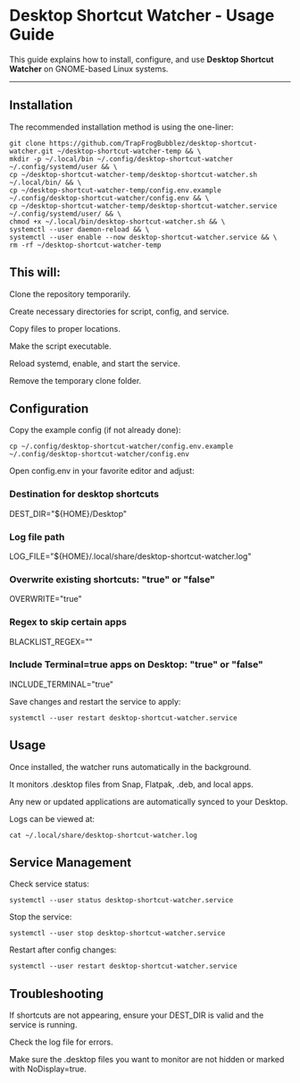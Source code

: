 # Desktop Shortcut Watcher - Usage Guide

This guide explains how to install, configure, and use **Desktop Shortcut Watcher** on GNOME-based Linux systems.

---

## Installation

The recommended installation method is using the one-liner:

    git clone https://github.com/TrapFrogBubblez/desktop-shortcut-watcher.git ~/desktop-shortcut-watcher-temp && \
    mkdir -p ~/.local/bin ~/.config/desktop-shortcut-watcher ~/.config/systemd/user && \
    cp ~/desktop-shortcut-watcher-temp/desktop-shortcut-watcher.sh ~/.local/bin/ && \
    cp ~/desktop-shortcut-watcher-temp/config.env.example ~/.config/desktop-shortcut-watcher/config.env && \
    cp ~/desktop-shortcut-watcher-temp/desktop-shortcut-watcher.service ~/.config/systemd/user/ && \
    chmod +x ~/.local/bin/desktop-shortcut-watcher.sh && \
    systemctl --user daemon-reload && \
    systemctl --user enable --now desktop-shortcut-watcher.service && \
    rm -rf ~/desktop-shortcut-watcher-temp

## This will:

Clone the repository temporarily.

Create necessary directories for script, config, and service.

Copy files to proper locations.

Make the script executable.

Reload systemd, enable, and start the service.

Remove the temporary clone folder.

## Configuration

Copy the example config (if not already done):

    cp ~/.config/desktop-shortcut-watcher/config.env.example ~/.config/desktop-shortcut-watcher/config.env

Open config.env in your favorite editor and adjust:


### Destination for desktop shortcuts
DEST_DIR="${HOME}/Desktop"

### Log file path
LOG_FILE="${HOME}/.local/share/desktop-shortcut-watcher.log"

### Overwrite existing shortcuts: "true" or "false"
OVERWRITE="true"

### Regex to skip certain apps
BLACKLIST_REGEX=""

### Include Terminal=true apps on Desktop: "true" or "false"
INCLUDE_TERMINAL="true"

Save changes and restart the service to apply:

    systemctl --user restart desktop-shortcut-watcher.service

## Usage

Once installed, the watcher runs automatically in the background.

It monitors .desktop files from Snap, Flatpak, .deb, and local apps.

Any new or updated applications are automatically synced to your Desktop.

Logs can be viewed at:

    cat ~/.local/share/desktop-shortcut-watcher.log

## Service Management

Check service status:

    systemctl --user status desktop-shortcut-watcher.service

Stop the service:

    systemctl --user stop desktop-shortcut-watcher.service

Restart after config changes:

    systemctl --user restart desktop-shortcut-watcher.service

## Troubleshooting

If shortcuts are not appearing, ensure your DEST_DIR is valid and the service is running.

Check the log file for errors.

Make sure the .desktop files you want to monitor are not hidden or marked with NoDisplay=true.